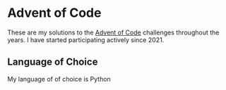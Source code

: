 # Advent of Code
These are my solutions to the [Advent of Code](https://adventofcode.com/) challenges throughout the years. I have started participating actively since 2021.

## Language of Choice
My language of of choice is Python
